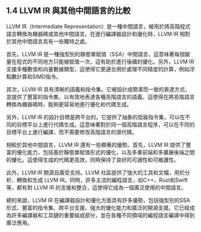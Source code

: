 ## 1.4 LLVM IR 與其他中間語言的比較

LLVM IR（Intermediate Representation）是一種中間語言，被用於將高階程式語言轉換為機器碼或其他中間語言。在進行編譯器設計和優化時，LLVM IR 相對於其他中間語言具有一些獨特之處。

首先，LLVM IR 是一種強型別的靜態單賦值（SSA）中間語言。這意味著每個變量在程式的不同地方只能被賦值一次，這有助於進行後續的優化。另外，LLVM IR 支援多種數值和向量數據類型，這使得它更適合用於處理不同精度的計算，例如浮點數計算和SIMD指令。

其次，LLVM IR 具有清晰的語義和指令集。它被設計成簡潔而一致的表達方式，並提供了豐富的指令集，以有效地表達各種高階語言的語義。這使得在將高階語言轉換為機器碼時，能夠更容易地進行優化和代碼生成。

另外，LLVM IR 的設計目標是跨平台的。它提供了抽象的低級指令集，可以在不同的目標平台上進行代碼生成。這意味著對於同一個高階語言程序，可以在不同的目標平台上進行編譯，而不需要修改高階語言的源代碼。

相較於其他中間語言，LLVM IR 還有一些顯著的優勢。首先，LLVM IR 提供了豐富的優化能力，包括基於靜態單賦值形式的優化，以及多重前端和多擴展後端之間的優化。這使得生成的代碼更高效，同時保持了良好的可讀性和可維護性。

此外，LLVM IR 開源且廣受支持。LLVM 社區提供了強大的工具和文檔，用於分析、轉換和生成 LLVM IR。同時，許多主流的編程語言，如C++、Rust和Swift等，都有對 LLVM IR 的支援和整合，這使得它成為一個廣泛使用的中間語言。

總的來說，LLVM IR 在編譯器設計和優化方面具有許多優勢，包括強型別的SSA形式、豐富的指令集、跨平台支援、強大的優化能力和廣泛的開源支援。它已經成為許多編譯器和工具鏈的重要組成部分，並在各種不同領域的編程語言編譯中得到廣泛應用。